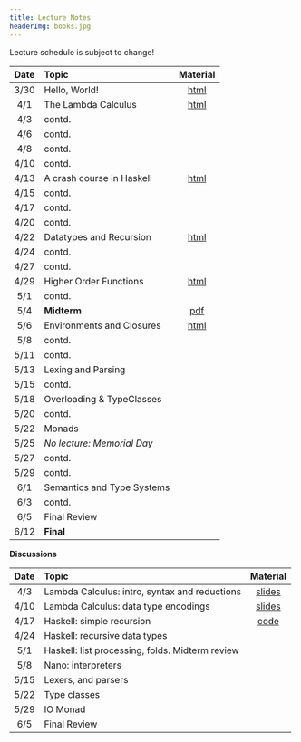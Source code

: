 ```yaml
---
title: Lecture Notes
headerImg: books.jpg
---
```


Lecture schedule is subject to change!

| Date       | Topic                           | Material                  |
|:----------:|:--------------------------------|:-------------------------:|
| 3/30       | Hello, World!                   | [html][lec0]              |            
| 4/1        | The Lambda Calculus             | [html][lec1]              |
| 4/3        | contd.                          |                           |
| 4/6        | contd.                          |                           |
| 4/8        | contd.                          |                           |
| 4/10       | contd.                          |                           |
| 4/13       | A crash course in Haskell       | [html][lec2]              |
| 4/15       | contd.                          |                           |
| 4/17       | contd.                          |                           |
| 4/20       | contd.                          |                           |
| 4/22       | Datatypes and Recursion         | [html][lec3]              |
| 4/24       | contd.                          |                           |
| 4/27       | contd.                          |                           |
| 4/29       | Higher Order Functions          | [html][lec4]              |
| 5/1        | contd.                          |                           |
| 5/4        | **Midterm**                     | [pdf][midterm]            |
| 5/6        | Environments and Closures       | [html][lec5]              |
| 5/8        | contd.                          |                           |
| 5/11       | contd.                          |                           |
| 5/13       | Lexing and Parsing              |                           |
| 5/15       | contd.                          |                           |
| 5/18       | Overloading & TypeClasses       |                           |       
| 5/20       | contd.                          |                           |
| 5/22       | Monads                          |                           |
| 5/25       | *No lecture: Memorial Day*      |                           |
| 5/27       | contd.                          |                           |
| 5/29       | contd.                          |                           |
| 6/1        | Semantics and Type Systems      |                           |
| 6/3        | contd.                          |                           |
| 6/5        | Final Review                    |                           |
| 6/12       | **Final**                       |                           |


**Discussions**

| Date       | Topic                                           | Material                  |
|:----------:|:------------------------------------------------|:-------------------------:|
| 4/3        | Lambda Calculus: intro, syntax and reductions   | [slides][disc1]           |
| 4/10       | Lambda Calculus: data type encodings            | [slides][disc2]           |
| 4/17       | Haskell: simple recursion                       |  [code][disc3]            |
| 4/24       | Haskell: recursive data types                   |                           |
| 5/1        | Haskell: list processing, folds. Midterm review |                           |
| 5/8        | Nano: interpreters                              |                           |
| 5/15       | Lexers, and parsers                             |                           |
| 5/22       | Type classes                                    |                           |
| 5/29       | IO Monad                                        |                           |
| 6/5        | Final Review                                    |                           |


[lec0]: lectures/00-hello.html
[lec1]: lectures/01-lambda.html
[lec2]: lectures/02-haskell.html
[lec3]: lectures/03-datatypes.html
[lec4]: lectures/04-hof.html
[lec5]: lectures/05-closure.html
[lec6]: lectures/06-parsing.html
[lec7]: lectures/07-classes.html
[lec8]: lectures/08-monads.html
[lec9]: lectures/09-types.html
[soundness]: lectures/soundness.html

[midterm]: /static/raw/130-midterm-sp20.pdf

[disc1]: /static/raw/discussion4-3-20.pdf
[disc2]: /static/raw/20200410_Discussion_2.pdf
[disc3]: /static/raw/discussion_4_24.hs

[semantics]: /static/raw/semantics.pdf

[parsing]: https://github.com/cse130-sp18/arith
[elsa]: https://github.com/ucsd-progsys/elsa

[intro]: /static/raw/Intro.hs
[datatypes]: /static/raw/Datatypes.hs
[tail]: /static/raw/Tail.hs
[setReview]: /static/raw/set_review.lc
[HOReview]: /static/raw/HO_review.hs
